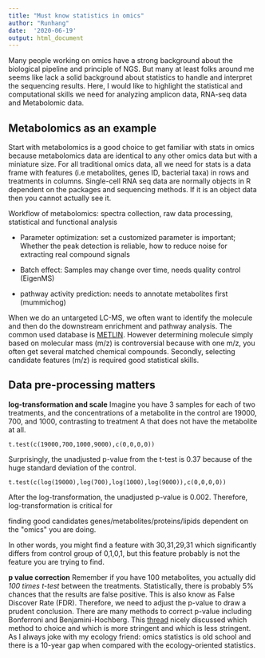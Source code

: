 ```yaml
---
title: "Must know statistics in omics"
author: "Runhang"
date:  '2020-06-19'
output: html_document
---
```



  Many people working on omics have a strong background about the biological
pipeline and principle of NGS. But many at least folks around me seems like lack a
solid background about statistics to handle and interpret the sequencing results.
Here, I would like to highlight the statistical and computational skills we need
for analyzing amplicon data, RNA-seq data and Metabolomic data.


## Metabolomics as an example

Start with metabolomics is a good choice to get familiar with stats in omics because metabolomics data are identical to any other omics data but with a miniature size. For all traditional omics data, all we need for stats is a data frame with features (i.e metabolites, genes ID, bacterial taxa) in rows and treatments in columns. Single-cell RNA seq data are normally objects in R dependent on the packages and sequencing methods. If it is an object data then you cannot actually see it.

Workflow of metabolomics: spectra collection, raw data processing, statistical and functional analysis

- Parameter optimization: set a customized parameter is important;
Whether the peak detection is reliable, how to reduce noise for extracting real
compound signals

- Batch effect: Samples may change over time, needs quality control (EigenMS)

- pathway activity prediction: needs to annotate metabolites first (mummichog)

When we do an untargeted LC-MS, we often want to identify the molecule and then do
the downstream enrichment and pathway analysis. The common used database is [METLIN](https://metlin.scripps.edu/landing_page.php?pgcontent=mainPage). However determining molecule simply based on molecular mass (m/z)
is controversial because with one m/z, you often get several matched chemical compounds.
Secondly, selecting candidate features (m/z) is required good statistical skills.

## Data pre-processing matters

**log-transformation and scale**
Imagine you have 3 samples for each of two treatments, and the concentrations of a metabolite in the control are 19000,
700, and 1000, contrasting to treatment A that does not have the metabolite at all.

```
t.test(c(19000,700,1000,9000),c(0,0,0,0))
```
Surprisingly, the unadjusted p-value from the t-test is 0.37 because of the huge standard deviation of the control.

```
t.test(c(log(19000),log(700),log(1000),log(9000)),c(0,0,0,0))
```

After the log-transformation, the unadjusted p-value  is 0.002. Therefore, log-transformation is critical for

finding good candidates genes/metabolites/proteins/lipids dependent on the "omics" you are doing.

In other words, you might find a feature with 30,31,29,31 which significantly differs from control group
of 0,1,0,1, but this feature probably is not the feature you are trying to find.

**p value correction**
Remember if you have 100 metabolites, you actually did *100 times t-test* between the treatments. Statistically, there is probably 5%
chances that the results are false positive. This is also know as False Discover Rate (FDR). Therefore, we need to adjust the p-value
to draw a prudent conclusion. There are many methods to correct p-value including Bonferroni and Benjamini-Hochberg. This [thread](https://www.researchgate.net/post/What_is_your_prefered_p-value_correction_for_multiple_tests) nicely
discussed which method to choice and which is more stringent and which is less stringent. As I always joke with my ecology friend: omics statistics is old school and there is a 10-year gap when compared with the ecology-oriented statistics.
